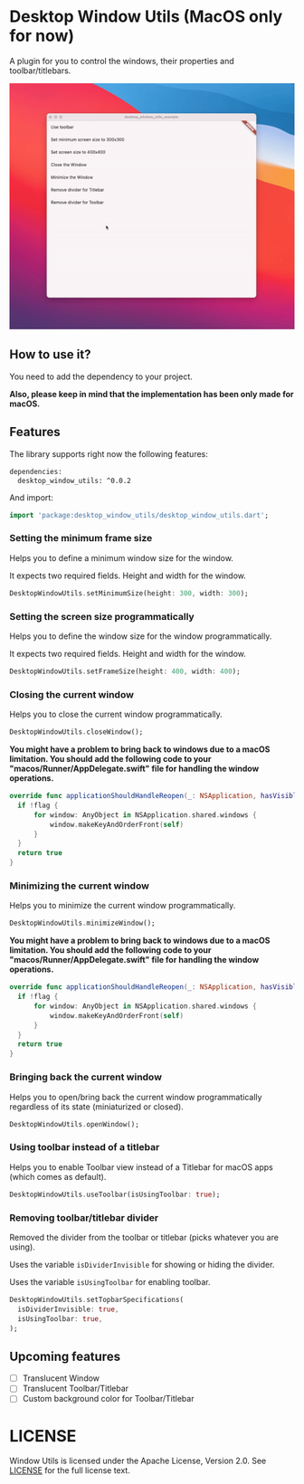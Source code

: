 # Desktop Window Utils (MacOS only for now)
A plugin for you to control the windows, their properties and toolbar/titlebars.

![Showcase](assets/showcase.gif)

## How to use it? 

You need to add the dependency to your project.

**Also, please keep in mind that the implementation has been only made for macOS.** 

## Features 

The library supports right now the following features:

```
dependencies:
  desktop_window_utils: ^0.0.2
```
And import: 
```dart
import 'package:desktop_window_utils/desktop_window_utils.dart';
```

### Setting the minimum frame size

Helps you to define a minimum window size for the window.

It expects two required fields. Height and width for the window. 

```dart
DesktopWindowUtils.setMinimumSize(height: 300, width: 300);
```
### Setting the screen size programmatically

Helps you to define the window size for the window programmatically.

It expects two required fields. Height and width for the window.

```dart
DesktopWindowUtils.setFrameSize(height: 400, width: 400);
```

### Closing the current window

Helps you to close the current window programmatically.

```dart
DesktopWindowUtils.closeWindow();
```

**You might have a problem to bring back to windows due to a macOS limitation. You should add the following code to your "macos/Runner/AppDelegate.swift" file for handling the window operations.**

```swift
override func applicationShouldHandleReopen(_: NSApplication, hasVisibleWindows flag: Bool) -> Bool {
  if !flag {
      for window: AnyObject in NSApplication.shared.windows {
          window.makeKeyAndOrderFront(self)
      }
  }
  return true
}
```

### Minimizing the current window

Helps you to minimize the current window programmatically.

```dart
DesktopWindowUtils.minimizeWindow();
```

**You might have a problem to bring back to windows due to a macOS limitation. You should add the following code to your "macos/Runner/AppDelegate.swift" file for handling the window operations.**

```swift
override func applicationShouldHandleReopen(_: NSApplication, hasVisibleWindows flag: Bool) -> Bool {
  if !flag {
      for window: AnyObject in NSApplication.shared.windows {
          window.makeKeyAndOrderFront(self)
      }
  }
  return true
}
```

### Bringing back the current window
Helps you to open/bring back the current window programmatically regardless of its state (miniaturized or closed).

```dart
DesktopWindowUtils.openWindow();
```

### Using toolbar instead of a titlebar
Helps you to enable Toolbar view instead of a Titlebar for macOS apps (which comes as default).

```dart
DesktopWindowUtils.useToolbar(isUsingToolbar: true);
```
### Removing toolbar/titlebar divider
Removed the divider from the toolbar or titlebar (picks whatever you are using).

Uses the variable `isDividerInvisible` for showing or hiding the divider.

Uses the variable `isUsingToolbar` for enabling toolbar.

```dart
DesktopWindowUtils.setTopbarSpecifications(
  isDividerInvisible: true,
  isUsingToolbar: true,
);
```

## Upcoming features
- [ ] Translucent Window
- [ ] Translucent Toolbar/Titlebar
- [ ] Custom background color for Toolbar/Titlebar

LICENSE
=========
Window Utils is licensed under the Apache License, Version 2.0. See
[LICENSE](https://github.com/salihgueler/desktop_window_utils/blob/main/LICENSE) for the full
license text.